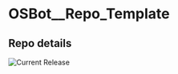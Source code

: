 # OSBot__Repo_Template

## Repo details

![Current Release](https://img.shields.io/badge/release-v0.9.2-blue)
